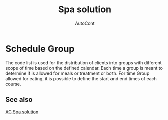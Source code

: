 ﻿---
    title: "Spa solution"
    author: AutoCont
    ms.date: 04/30/2018
    ms.topic: article
    ms.prod: dynamics-nav-2017
    ms.contentlocale: en
    ms.lasthandoff: 04/30/2018
---

# Schedule Group

The code list is used for the distribution of clients into groups with different scope of time based on the defined calendar. Each time a group is meant to determine if is allowed for meals or treatment or both. For time Group allowed for eating, it is possible to define the start and end times of each course. 


## <a name="see-also"></a>See also
[AC Spa solution](ac-spa-solution.md)